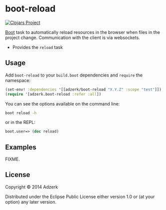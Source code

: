 # boot-reload

[![Clojars Project][2]][3]

[Boot][1] task to automatically reload resources in the browser when files in
the project change. Communication with the client is via websockets.

* Provides the `reload` task

## Usage

Add `boot-reload` to your `build.boot` dependencies and `require` the namespace:

```clj
(set-env! :dependencies '[[adzerk/boot-reload "X.Y.Z" :scope "test"]])
(require '[adzerk.boot-reload :refer :all])
```

You can see the options available on the command line:

```bash
boot reload -h
```

or in the REPL:

```clj
boot.user=> (doc reload)
```

## Examples

FIXME.

## License

Copyright © 2014 Adzerk

Distributed under the Eclipse Public License either version 1.0 or (at
your option) any later version.

[1]:                https://github.com/boot-clj/boot
[2]:                http://clojars.org/adzerk-oss/boot-reload/latest-version.svg?cache=6
[3]:                http://clojars.org/adzerk-oss/boot-reload
